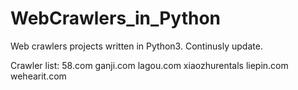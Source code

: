 # WebCrawlers_in_Python
Web crawlers projects written in Python3. Continusly update.

Crawler list:
58.com
ganji.com
lagou.com
xiaozhurentals
liepin.com
wehearit.com